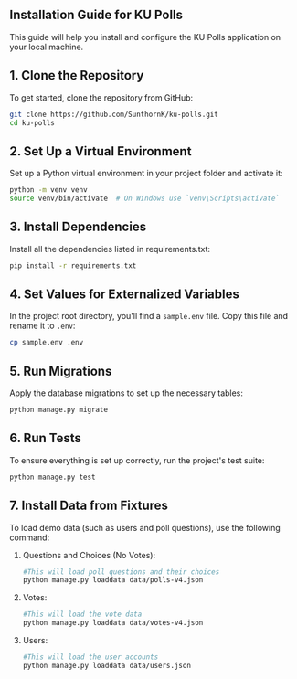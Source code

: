 ## Installation Guide for KU Polls

This guide will help you install and configure the KU Polls application on your local machine.

## 1. Clone the Repository
To get started, clone the repository from GitHub:

```bash
git clone https://github.com/SunthornK/ku-polls.git
cd ku-polls
```

## 2. Set Up a Virtual Environment
Set up a Python virtual environment in your project folder and activate it:
```bash
python -m venv venv
source venv/bin/activate  # On Windows use `venv\Scripts\activate`
```

## 3. Install Dependencies
Install all the dependencies listed in requirements.txt:
```bash
pip install -r requirements.txt
```

## 4. Set Values for Externalized Variables
In the project root directory, you'll find a `sample.env` file. Copy this file and rename it to `.env`:
```bash
cp sample.env .env
```

## 5. Run Migrations
Apply the database migrations to set up the necessary tables:
```bash
python manage.py migrate
```
## 6. Run Tests
To ensure everything is set up correctly, run the project's test suite:
```bash
python manage.py test
```
## 7. Install Data from Fixtures
To load demo data (such as users and poll questions), use the following command:
1. Questions and Choices (No Votes):
   ```bash
   #This will load poll questions and their choices
   python manage.py loaddata data/polls-v4.json
   
2. Votes: 
   ```bash
   #This will load the vote data
   python manage.py loaddata data/votes-v4.json
   
3. Users: 
   ```bash
   #This will load the user accounts
   python manage.py loaddata data/users.json
